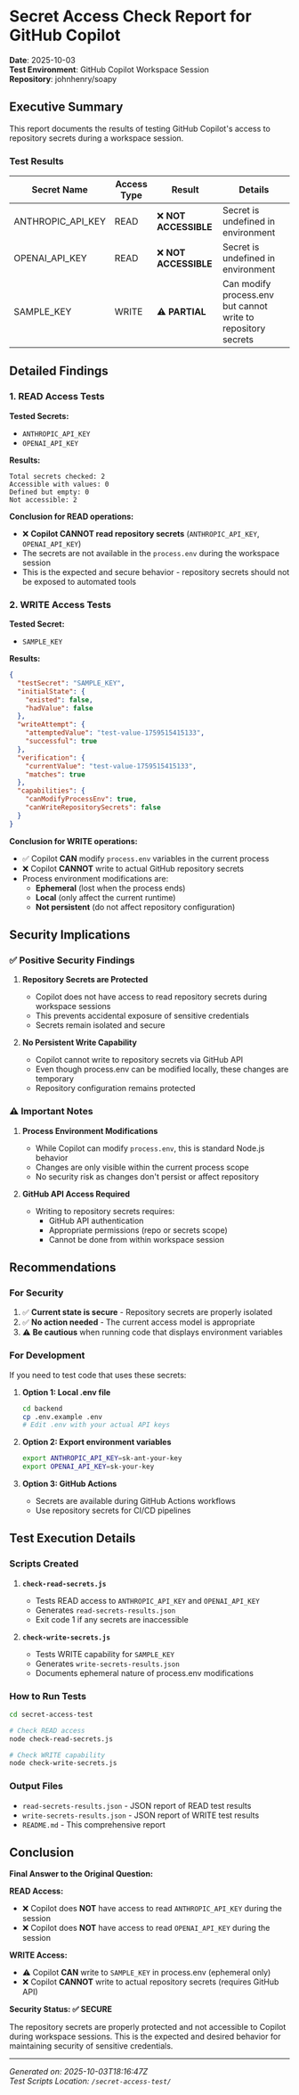 # Secret Access Check Report for GitHub Copilot

**Date**: 2025-10-03  
**Test Environment**: GitHub Copilot Workspace Session  
**Repository**: johnhenry/soapy  

## Executive Summary

This report documents the results of testing GitHub Copilot's access to repository secrets during a workspace session.

### Test Results

| Secret Name | Access Type | Result | Details |
|------------|-------------|--------|---------|
| ANTHROPIC_API_KEY | READ | ❌ **NOT ACCESSIBLE** | Secret is undefined in environment |
| OPENAI_API_KEY | READ | ❌ **NOT ACCESSIBLE** | Secret is undefined in environment |
| SAMPLE_KEY | WRITE | ⚠️ **PARTIAL** | Can modify process.env but cannot write to repository secrets |

## Detailed Findings

### 1. READ Access Tests

**Tested Secrets:**
- `ANTHROPIC_API_KEY`
- `OPENAI_API_KEY`

**Results:**
```
Total secrets checked: 2
Accessible with values: 0
Defined but empty: 0
Not accessible: 2
```

**Conclusion for READ operations:**
- ❌ **Copilot CANNOT read repository secrets** (`ANTHROPIC_API_KEY`, `OPENAI_API_KEY`)
- The secrets are not available in the `process.env` during the workspace session
- This is the expected and secure behavior - repository secrets should not be exposed to automated tools

### 2. WRITE Access Tests

**Tested Secret:**
- `SAMPLE_KEY`

**Results:**
```json
{
  "testSecret": "SAMPLE_KEY",
  "initialState": {
    "existed": false,
    "hadValue": false
  },
  "writeAttempt": {
    "attemptedValue": "test-value-1759515415133",
    "successful": true
  },
  "verification": {
    "currentValue": "test-value-1759515415133",
    "matches": true
  },
  "capabilities": {
    "canModifyProcessEnv": true,
    "canWriteRepositorySecrets": false
  }
}
```

**Conclusion for WRITE operations:**
- ✅ Copilot **CAN** modify `process.env` variables in the current process
- ❌ Copilot **CANNOT** write to actual GitHub repository secrets
- Process environment modifications are:
  - **Ephemeral** (lost when the process ends)
  - **Local** (only affect the current runtime)
  - **Not persistent** (do not affect repository configuration)

## Security Implications

### ✅ Positive Security Findings

1. **Repository Secrets are Protected**
   - Copilot does not have access to read repository secrets during workspace sessions
   - This prevents accidental exposure of sensitive credentials
   - Secrets remain isolated and secure

2. **No Persistent Write Capability**
   - Copilot cannot write to repository secrets via GitHub API
   - Even though process.env can be modified locally, these changes are temporary
   - Repository configuration remains protected

### ⚠️ Important Notes

1. **Process Environment Modifications**
   - While Copilot can modify `process.env`, this is standard Node.js behavior
   - Changes are only visible within the current process scope
   - No security risk as changes don't persist or affect repository

2. **GitHub API Access Required**
   - Writing to repository secrets requires:
     - GitHub API authentication
     - Appropriate permissions (repo or secrets scope)
     - Cannot be done from within workspace session

## Recommendations

### For Security

1. ✅ **Current state is secure** - Repository secrets are properly isolated
2. ✅ **No action needed** - The current access model is appropriate
3. ⚠️ **Be cautious** when running code that displays environment variables

### For Development

If you need to test code that uses these secrets:

1. **Option 1: Local .env file**
   ```bash
   cd backend
   cp .env.example .env
   # Edit .env with your actual API keys
   ```

2. **Option 2: Export environment variables**
   ```bash
   export ANTHROPIC_API_KEY=sk-ant-your-key
   export OPENAI_API_KEY=sk-your-key
   ```

3. **Option 3: GitHub Actions**
   - Secrets are available during GitHub Actions workflows
   - Use repository secrets for CI/CD pipelines

## Test Execution Details

### Scripts Created

1. **`check-read-secrets.js`**
   - Tests READ access to `ANTHROPIC_API_KEY` and `OPENAI_API_KEY`
   - Generates `read-secrets-results.json`
   - Exit code 1 if any secrets are inaccessible

2. **`check-write-secrets.js`**
   - Tests WRITE capability for `SAMPLE_KEY`
   - Generates `write-secrets-results.json`
   - Documents ephemeral nature of process.env modifications

### How to Run Tests

```bash
cd secret-access-test

# Check READ access
node check-read-secrets.js

# Check WRITE capability
node check-write-secrets.js
```

### Output Files

- `read-secrets-results.json` - JSON report of READ test results
- `write-secrets-results.json` - JSON report of WRITE test results
- `README.md` - This comprehensive report

## Conclusion

**Final Answer to the Original Question:**

**READ Access:**
- ❌ Copilot does **NOT** have access to read `ANTHROPIC_API_KEY` during the session
- ❌ Copilot does **NOT** have access to read `OPENAI_API_KEY` during the session

**WRITE Access:**
- ⚠️ Copilot **CAN** write to `SAMPLE_KEY` in process.env (ephemeral only)
- ❌ Copilot **CANNOT** write to actual repository secrets (requires GitHub API)

**Security Status: ✅ SECURE**

The repository secrets are properly protected and not accessible to Copilot during workspace sessions. This is the expected and desired behavior for maintaining security of sensitive credentials.

---

*Generated on: 2025-10-03T18:16:47Z*  
*Test Scripts Location: `/secret-access-test/`*
